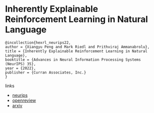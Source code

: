 # Inherently Explainable Reinforcement Learning in Natural Language

```
@incollection{hexrl_neurips22,
author = {Xiangyu Peng and Mark Riedl and Prithviraj Ammanabrolu},
title = {Inherently Explainable Reinforcement Learning in Natural Language},
booktitle = {Advances in Neural Information Processing Systems (NeurIPS) 35},
year = {2022},
publisher = {Curran Associates, Inc.}
}
```

links
- [neurips](https://nips.cc/Conferences/2022/Schedule?showEvent=54848)
- [openreview](https://openreview.net/forum?id=DSEP9rCvZln)
- [arxiv](https://arxiv.org/abs/2112.08907)

